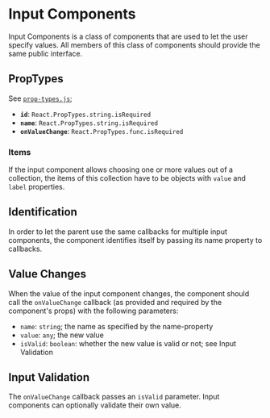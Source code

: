 # Input Components

Input Components is a class of components that are used to let the user specify
values. All members of this class of components should provide the same public
interface.


## PropTypes

See [`prop-types.js`](./prop-types.js);

- **`id`**: `React.PropTypes.string.isRequired`
- **`name`**: `React.PropTypes.string.isRequired`
- **`onValueChange`**: `React.PropTypes.func.isRequired`

### Items

If the input component allows choosing one or more values out of a collection,
the items of this collection have to be objects with `value` and `label`
properties.


## Identification

In order to let the parent use the same callbacks for multiple input components,
the component identifies itself by passing its name property to callbacks.


## Value Changes

When the value of the input component changes, the component should call the
`onValueChange` callback (as provided and required by the component's props)
with the following parameters:

- `name`: `string`; the name as specified by the name-property
- `value`: `any`; the new value
- `isValid`: `boolean`: whether the new value is valid or not; see Input Validation


## Input Validation

The `onValueChange` callback passes an `isValid` parameter. Input components can
optionally validate their own value.
